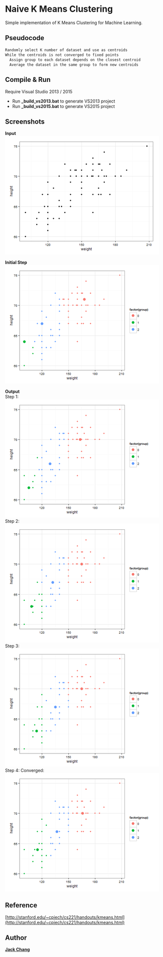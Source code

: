 # Naive K Means Clustering
Simple implementation of K Means Clustering for Machine Learning.

## Pseudocode
```
Randomly select K number of dataset and use as centroids
While the centroids is not converged to fixed points
  Assign group to each dataset depends on the closest centroid
  Average the dataset in the same group to form new centroids
```

## Compile & Run
Require Visual Studio 2013 / 2015

- Run **_build_vs2013.bat** to generate VS2013 project
- Run **_build_vs2015.bat** to generate VS2015 project

## Screenshots
__Input__  
![Input](/screenshots/Input.png?raw=true)  

__Initial Step__  
![STEP 0](/screenshots/STEP0.png?raw=true)

__Output__  
Step 1:  
![STEP 1](/screenshots/STEP1.png?raw=true)  
Step 2:  
![STEP 2](/screenshots/STEP2.png?raw=true)  
Step 3:  
![STEP 3](/screenshots/STEP3.png?raw=true)  
Step 4: Converged:  
![STEP 4](/screenshots/STEP4.png?raw=true)  

## Reference
[http://stanford.edu/~cpiech/cs221/handouts/kmeans.html](http://stanford.edu/~cpiech/cs221/handouts/kmeans.html)

## Author
**[Jack Chang]**  

[Jack Chang]: https://wei0831.net
